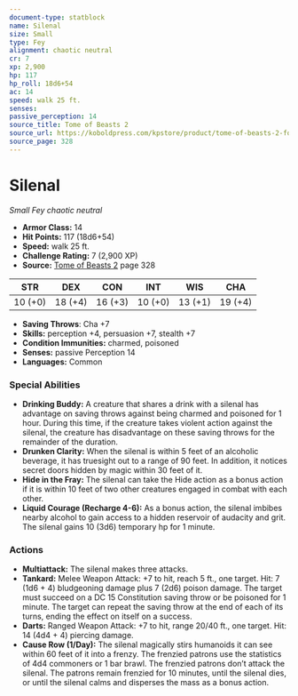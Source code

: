 ```yaml
---
document-type: statblock
name: Silenal
size: Small
type: Fey
alignment: chaotic neutral
cr: 7
xp: 2,900
hp: 117
hp_roll: 18d6+54
ac: 14
speed: walk 25 ft.
senses: 
passive_perception: 14
source_title: Tome of Beasts 2
source_url: https://koboldpress.com/kpstore/product/tome-of-beasts-2-for-5th-edition
source_page: 328
---
```


# Silenal

*Small* *Fey* *chaotic neutral*

- **Armor Class:** 14
- **Hit Points:** 117 (18d6+54)
- **Speed:** walk 25 ft.
- **Challenge Rating:** 7 (2,900 XP)
- **Source:** [Tome of Beasts 2](https://koboldpress.com/kpstore/product/tome-of-beasts-2-for-5th-edition) page 328

| STR | DEX | CON | INT | WIS | CHA |
| --- | --- | --- | --- | --- | --- |
| 10 (+0) | 18 (+4) | 16 (+3) | 10 (+0) | 13 (+1) | 19 (+4) |

- **Saving Throws**: Cha +7
- **Skills:** perception +4, persuasion +7, stealth +7
- **Condition Immunities:** charmed, poisoned
- **Senses:** passive Perception 14
- **Languages:** Common

### Special Abilities

- **Drinking Buddy:** A creature that shares a drink with a silenal has advantage on saving throws against being charmed and poisoned for 1 hour. During this time, if the creature takes violent action against the silenal, the creature has disadvantage on these saving throws for the remainder of the duration.
- **Drunken Clarity:** When the silenal is within 5 feet of an alcoholic beverage, it has truesight out to a range of 90 feet. In addition, it notices secret doors hidden by magic within 30 feet of it.
- **Hide in the Fray:** The silenal can take the Hide action as a bonus action if it is within 10 feet of two other creatures engaged in combat with each other.
- **Liquid Courage (Recharge 4-6):** As a bonus action, the silenal imbibes nearby alcohol to gain access to a hidden reservoir of audacity and grit. The silenal gains 10 (3d6) temporary hp for 1 minute.

### Actions

- **Multiattack:** The silenal makes three attacks.
- **Tankard:** Melee Weapon Attack: +7 to hit, reach 5 ft., one target. Hit: 7 (1d6 + 4) bludgeoning damage plus 7 (2d6) poison damage. The target must succeed on a DC 15 Constitution saving throw or be poisoned for 1 minute. The target can repeat the saving throw at the end of each of its turns, ending the effect on itself on a success.
- **Darts:** Ranged Weapon Attack: +7 to hit, range 20/40 ft., one target. Hit: 14 (4d4 + 4) piercing damage.
- **Cause Row (1/Day):** The silenal magically stirs humanoids it can see within 60 feet of it into a frenzy. The frenzied patrons use the statistics of 4d4 commoners or 1 bar brawl. The frenzied patrons don’t attack the silenal. The patrons remain frenzied for 10 minutes, until the silenal dies, or until the silenal calms and disperses the mass as a bonus action.
